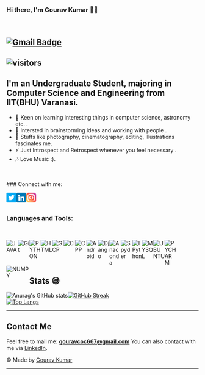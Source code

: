 ### Hi there, I'm Gourav Kumar 👋🙃
<br>

[![Gmail Badge](https://img.shields.io/badge/-gouravcoc667@gmail.com-c14438?style=flat-square&logo=Gmail&logoColor=white&link=mailto:gouravcoc667@gmail.com)](mailto:gouravcoc667@gmail.com)
---
![visitors](https://visitor-badge.glitch.me/badge?page_id=Gourav-Kr&left_color=e63946&right_color=green)
---
## I'm an Undergraduate Student, majoring in Computer Science and Engineering from IIT(BHU) Varanasi. 

- 🌱  Keen on learning interesting things in computer science, astronomy etc. .
- 👯  Intersted in brainstorming ideas and working with people .
- 📸  Stuffs like photography, cinematography, editing, Illustrations fascinates me.
- ⚡  Just Introspect and Retrospect whenever you feel necessary .
- 🎶  Love Music :).
<br>
<br>
### Connect with me:

<br>

[<img align="left" alt="gk | Twitter" width="26px" src="https://github.com/Gourav-Kr/Gourav-Kr/blob/main/Img/twitter.png" />](https://twitter.com/Gourav_in_lko)
[<img align="left" alt="gk | LinkedIn" width="26px" src="https://github.com/Gourav-Kr/Gourav-Kr/blob/main/Img/linkedin.png" />](https://www.linkedin.com/public-profile/settings?trk=d_flagship3_profile_self_view_public_profile&lipi=urn%3Ali%3Apage%3Ad_flagship3_profile_self_edit_contact_info%3BfjJab5P8TuScFfpTKKLuRw%3D%3D)
[<img align="left" alt="GK | Instagram" width="26px" src="https://github.com/Gourav-Kr/Gourav-Kr/blob/main/Img/instagram.png" />](https://www.instagram.com/itz_gk_gourav?r=nametag)

<br><br>

### Languages and Tools: 
<br>

[<img align="left" alt="JAVA" width="30px" src="https://github.com/sahilsingh2402/sahilsingh2402/blob/main/files_ss2402/java.svg" />](https://www.java.com/)

[<img align="left" alt="Git" width="30px" src="https://github.com/sahilsingh2402/sahilsingh2402/blob/main/files_ss2402/git.svg" />](https://git-scm.com/)

[<img align="left" alt="PYTHON" width="30px" src="https://github.com/sahilsingh2402/sahilsingh2402/blob/main/files_ss2402/python.svg" />](https://www.python.org/)

[<img align="left" alt="HTML" width="30px" src="https://github.com/sahilsingh2402/sahilsingh2402/blob/main/files_ss2402/html.svg" />](https://html.com/)

[<img align="left" alt="GCP" width="30px" src="https://github.com/sahilsingh2402/sahilsingh2402/blob/main/files_ss2402/google-cloud.svg" />](https://cloud.google.com//)

[<img align="left" alt="C" width="30px" src="https://github.com/sahilsingh2402/sahilsingh2402/blob/main/files_ss2402/c-original.svg" />](https://www.cprogramming.com/)

[<img align="left" alt="CPP" width="30px" src="https://github.com/sahilsingh2402/sahilsingh2402/blob/main/files_ss2402/cpp.svg" />](https://www.cplusplus.com/)

[<img align="left" alt="Android" width="30px" src="https://github.com/sahilsingh2402/sahilsingh2402/blob/main/files_ss2402/android.svg" />](https://developer.android.com/)

[<img align="left" alt="Django" width="30px" src="https://github.com/sahilsingh2402/sahilsingh2402/blob/main/files_ss2402/django.svg" />](https://www.djangoproject.com/)

[<img align="left" alt="Anaconda" width="30px" src="https://github.com/sahilsingh2402/sahilsingh2402/blob/main/files_ss2402/anaconda.png" />](https://www.anaconda.com/)

[<img align="left" alt="Spyder" width="30px" src="https://github.com/sahilsingh2402/sahilsingh2402/blob/main/files_ss2402/spyder.png" />](https://www.spyder-ide.org/)

[<img align="left" alt="IPython" width="25px" src="https://github.com/sahilsingh2402/sahilsingh2402/blob/main/files_ss2402/ip.jpg" />](https://ipython.org/)

[<img align="left" alt="MYSQL" width="30px" src="https://github.com/sahilsingh2402/sahilsingh2402/blob/main/files_ss2402/mysql.svg" />](https://www.mysql.com/)

[<img align="left" alt="UBUNTU" width="30px" src="https://github.com/sahilsingh2402/sahilsingh2402/blob/main/files_ss2402/ubuntu.svg" />](https://ubuntu.com/)

[<img align="left" alt="PYCHARM" width="30px" src="https://github.com/sahilsingh2402/sahilsingh2402/blob/main/files_ss2402/pycharm.svg" />](https://www.jetbrains.com/pycharm/)

[<img align="left" alt="NUMPY" width="60px" src="https://github.com/sahilsingh2402/sahilsingh2402/blob/main/files_ss2402/numpy.svg" />](https://numpy.org/)

<br><br>


<br>
<h2 align=""> Stats 😅</h2>

![Anurag's GitHub stats](https://github-readme-stats.vercel.app/api?username=Gourav-Kr&count_private=true&theme=chartreuse-dark&show_icons=true&line_height=30px)[![GitHub Streak](https://github-readme-streak-stats.herokuapp.com?user=Gourav-Kr&theme=github-dark&date_format=M%20j%5B%2C%20Y%5D&border=DDDDDD)](https://git.io/streak-stats)
<br>
[![Top Langs](https://github-readme-stats.vercel.app/api/top-langs/?username=Gourav-Kr&layout=compact&theme=chartreuse-dark&show_icons=true&line_height=40px&card_width=445px)](https://github.com/anuraghazra/github-readme-stats)

---
## Contact Me 
Feel free to mail me: **gouravcoc667@gmail.com**
You can also contact with me via [LinkedIn](https://www.linkedin.com/in/gourav-kumar-75717b1b9/).

:copyright: Made by  [Gourav Kumar](https://www.instagram.com/itz_gk_gourav?r=nametag)

---
